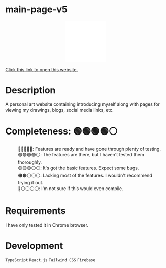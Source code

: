 # main-page-v5

<p align="center">
  <img src="https://raw.githubusercontent.com/Pyxidata/main-page-v5/refs/heads/main/src/assets/pfp.png" alt="Icon" title="icon">
</p>

<p>
  <a href="https://pyxidata.github.io/main-page-v5/" target="_blank" rel="noopener noreferrer">
    Click this link to open this website.
  </a>
</p>

<h1>
  Description
</h1>

<p>
  A personal art website containing introducing myself along with pages for viewing my drawings, blogs, social media links, etc.
</p>

<h1>
  Completeness: 🟢🟢🟢🟢⚪
</h1>

<dl>
  <dd>🔵🔵🔵🔵🔵: Features are ready and have gone through plenty of testing.</dd>
  <dd>🟢🟢🟢🟢⚪: The features are there, but I haven't tested them thoroughly.</dd>
  <dd>🟡🟡🟡⚪⚪: It's got the basic features. Expect some bugs.</dd>
  <dd>🟠🟠⚪⚪⚪: Lacking most of the features. I wouldn't recommend trying it out.</dd>
  <dd>🔴⚪⚪⚪⚪: I'm not sure if this would even compile.</dd>
</dl>

<h1>
  Requirements
</h1>

<p>
  I have only tested it in Chrome browser.
</p>

<h1>
  Development
</h1>

<p>
  <code>TypeScript</code> <code>React.js</code> <code>Tailwind CSS</code> <code>Firebase</code>
</p>
